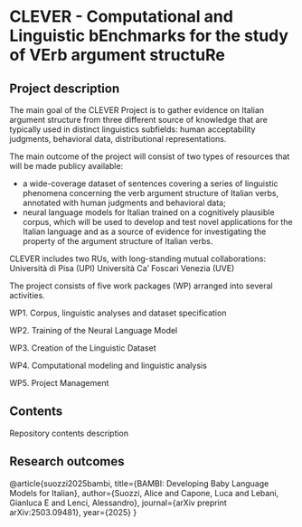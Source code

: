 # CLEVER - Computational and Linguistic bEnchmarks for the study of VErb argument structuRe 

## Project description
The main goal of the CLEVER Project is to gather evidence on Italian argument structure from three different source of knowledge that are typically used in distinct linguistics subfields: human acceptability judgments, behavioral data, distributional representations.

The main outcome of the project will consist of two types of resources that will be made publicy available: 

- a wide-coverage dataset of sentences covering a series of linguistic phenomena concerning the verb argument structure of Italian verbs, annotated with human judgments and behavioral data;
- neural language models for Italian trained on a cognitively plausible corpus, which will be used to develop and test novel applications for the Italian language and as a source of evidence for investigating the property of the argument structure of Italian verbs.

CLEVER includes two RUs, with long-standing mutual collaborations:
Università di Pisa (UPI)
Università Ca’ Foscari Venezia (UVE)



The project consists of five work packages (WP) arranged into several activities.

  WP1. Corpus, linguistic analyses and dataset specification

  WP2. Training of the Neural Language Model

  WP3. Creation of the Linguistic Dataset

  WP4. Computational modeling and linguistic analysis

  WP5. Project Management


## Contents
Repository contents description

## Research outcomes
@article{suozzi2025bambi,
  title={BAMBI: Developing Baby Language Models for Italian},
  author={Suozzi, Alice and Capone, Luca and Lebani, Gianluca E and Lenci, Alessandro},
  journal={arXiv preprint arXiv:2503.09481},
  year={2025}
}

